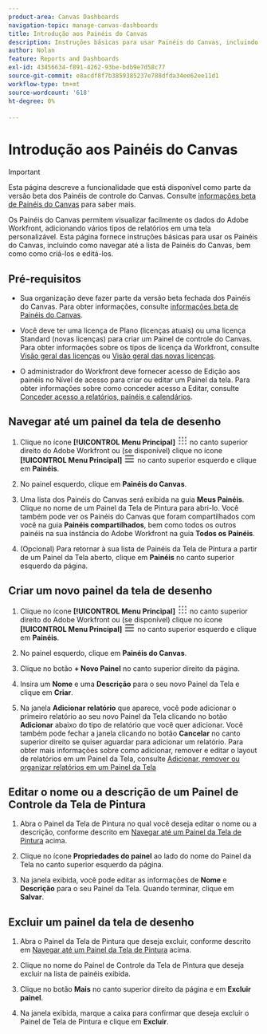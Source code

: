 ```yaml
---
product-area: Canvas Dashboards
navigation-topic: manage-canvas-dashboards
title: Introdução aos Painéis do Canvas
description: Instruções básicas para usar Painéis do Canvas, incluindo como navegar até a lista de Painéis do Canvas, bem como criar e editar esses painéis.
author: Nolan
feature: Reports and Dashboards
exl-id: 43456634-f891-4262-93be-bdb9e7d58c77
source-git-commit: e8acdf8f7b3859385237e788dfda34ee62ee11d1
workflow-type: tm+mt
source-wordcount: '618'
ht-degree: 0%

---
```


# Introdução aos Painéis do Canvas

>[!IMPORTANT]
>
>Esta página descreve a funcionalidade que está disponível como parte da versão beta dos Painéis de controle do Canvas. Consulte [informações beta de Painéis do Canvas](/help/quicksilver/product-announcements/betas/canvas-dashboards-beta/canvas-dashboards-beta-information.md) para saber mais.

Os Painéis do Canvas permitem visualizar facilmente os dados do Adobe Workfront, adicionando vários tipos de relatórios em uma tela personalizável. Esta página fornece instruções básicas para usar os Painéis do Canvas, incluindo como navegar até a lista de Painéis do Canvas, bem como como criá-los e editá-los.

## Pré-requisitos

* Sua organização deve fazer parte da versão beta fechada dos Painéis do Canvas. Para obter informações, consulte [informações beta de Painéis do Canvas](/help/quicksilver/product-announcements/betas/canvas-dashboards-beta/canvas-dashboards-beta-information.md).

* Você deve ter uma licença de Plano (licenças atuais) ou uma licença Standard (novas licenças) para criar um Painel de controle do Canvas. Para obter informações sobre os tipos de licença da Workfront, consulte [Visão geral das licenças](/help/quicksilver/administration-and-setup/add-users/access-levels-and-object-permissions/wf-licenses.md) ou [Visão geral das novas licenças](/help/quicksilver/administration-and-setup/add-users/how-access-levels-work/licenses-overview.md).

* O administrador do Workfront deve fornecer acesso de Edição aos painéis no Nível de acesso para criar ou editar um Painel da tela. Para obter informações sobre como conceder acesso a Editar, consulte [Conceder acesso a relatórios, painéis e calendários](/help/quicksilver/administration-and-setup/add-users/configure-and-grant-access/grant-access-reports-dashboards-calendars.md).

## Navegar até um painel da tela de desenho

1. Clique no ícone **[!UICONTROL Menu Principal]** ![Menu Principal](/help/_includes/assets/main-menu-icon.png) no canto superior direito do Adobe Workfront ou (se disponível) clique no ícone **[!UICONTROL Menu Principal]** ![Menu Principal](/help/_includes/assets/main-menu-icon-left-nav.png) no canto superior esquerdo e clique em **Painéis**.

1. No painel esquerdo, clique em **Painéis do Canvas**.

1. Uma lista dos Painéis do Canvas será exibida na guia **Meus Painéis**. Clique no nome de um Painel da Tela de Pintura para abri-lo. Você também pode ver os Painéis do Canvas que foram compartilhados com você na guia **Painéis compartilhados**, bem como todos os outros painéis na sua instância do Adobe Workfront na guia **Todos os Painéis**.

1. (Opcional) Para retornar à sua lista de Painéis da Tela de Pintura a partir de um Painel da Tela aberto, clique em **Painéis** no canto superior esquerdo da página.

## Criar um novo painel da tela de desenho

1. Clique no ícone **[!UICONTROL Menu Principal]** ![Menu Principal](/help/_includes/assets/main-menu-icon.png) no canto superior direito do Adobe Workfront ou (se disponível) clique no ícone **[!UICONTROL Menu Principal]** ![Menu Principal](/help/_includes/assets/main-menu-icon-left-nav.png) no canto superior esquerdo e clique em **Painéis**.

1. No painel esquerdo, clique em **Painéis do Canvas**.

1. Clique no botão **+ Novo Painel** no canto superior direito da página.

1. Insira um **Nome** e uma **Descrição** para o seu novo Painel da Tela e clique em **Criar**.

1. Na janela **Adicionar relatório** que aparece, você pode adicionar o primeiro relatório ao seu novo Painel da Tela clicando no botão **Adicionar** abaixo do tipo de relatório que você quer adicionar. Você também pode fechar a janela clicando no botão **Cancelar** no canto superior direito se quiser aguardar para adicionar um relatório. Para obter mais informações sobre como adicionar, remover e editar o layout de relatórios em um Painel da Tela, consulte [Adicionar, remover ou organizar relatórios em um Painel da Tela](/help/quicksilver/reports-and-dashboards/canvas-dashboards/manage-canvas-dashboards/add-remove-arrange-reports.md)

## Editar o nome ou a descrição de um Painel de Controle da Tela de Pintura

1. Abra o Painel da Tela de Pintura no qual você deseja editar o nome ou a descrição, conforme descrito em [Navegar até um Painel da Tela de Pintura](#navigate-to-a-canvas-dashboard) acima.

1. Clique no ícone **Propriedades do painel** ao lado do nome do Painel da Tela no canto superior esquerdo da página.

1. Na janela exibida, você pode editar as informações de **Nome** e **Descrição** para o seu Painel da Tela. Quando terminar, clique em **Salvar**.

## Excluir um painel da tela de desenho

1. Abra o Painel da Tela de Pintura que deseja excluir, conforme descrito em [Navegar até um Painel da Tela de Pintura](#navigate-to-a-canvas-dashboard) acima.

1. Clique no nome do Painel de Controle da Tela de Pintura que deseja excluir na lista de painéis exibida.

1. Clique no botão **Mais** no canto superior direito da página e em **Excluir painel**.

1. Na janela exibida, marque a caixa para confirmar que deseja excluir o Painel de Tela de Pintura e clique em **Excluir**.
